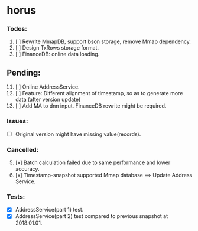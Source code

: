 # horus

### Todos:
1. [ ] Rewrite MmapDB, support bson storage, remove Mmap dependency.
3. [ ] Design TxRows storage format.
5. [ ] FinanceDB: online data loading.

## Pending:
11. [ ] Online AddressService.
7. [ ] Feature: Different alignment of timestamp, so as to generate more data (after version update)
9. [ ] Add MA to dnn input. FinanceDB rewrite might be required.

### Issues:
- [ ] Original version might have missing value(records).

### Cancelled:
5. [x] Batch calculation failed due to same performance and lower accuracy.
3. [x] Timestamp-snapshot supported Mmap database ==> Update Address Service.

### Tests:
- [x] AddressService(part 1) test.
- [x] AddressService(part 2) test compared to previous snapshot at 2018.01.01.
